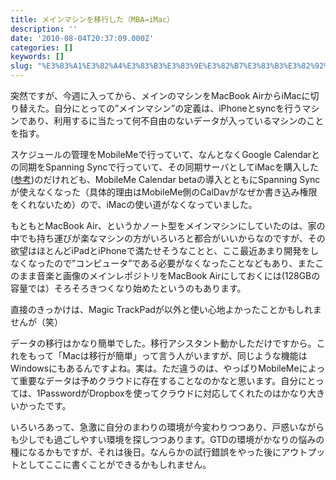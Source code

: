 ```yaml
---
title: メインマシンを移行した（MBA→iMac）
description: ''
date: '2010-08-04T20:37:09.000Z'
categories: []
keywords: []
slug: "%E3%83%A1%E3%82%A4%E3%83%B3%E3%83%9E%E3%82%B7%E3%83%B3%E3%82%92%E7%A7%BB%E8%A1%8C%E3%81%97%E3%81%9F%EF%BC%88MBA%E2%86%92iMac%EF%BC%89"
---
```

突然ですが、今週に入ってから、メインのマシンをMacBook AirからiMacに切り替えた。自分にとっての”メインマシン”の定義は、iPhoneとsyncを行うマシンであり、利用するに当たって何不自由のないデータが入っているマシンのことを指す。

スケジュールの管理をMobileMeで行っていて、なんとなくGoogle Calendarとの同期をSpanning Syncで行っていて、その同期サーバとしてiMacを購入した([参考](http://blog.qli.jp/2009/11/imac-215-late-2009-%E3%82%92%E8%B2%B7%E3%81%84%E3%81%BE%E3%81%97%E3%81%9F.html))のだけれども、MobileMe Calendar betaの導入とともにSpanning Syncが使えなくなった（具体的理由はMobileMe側のCalDavがなぜか書き込み権限をくれないため）ので、iMacの使い道がなくなっていました。

もともとMacBook Air、というかノート型をメインマシンにしていたのは、家の中でも持ち運びが楽なマシンの方がいろいろと都合がいいからなのですが、その欲望はほとんどiPadとiPhoneで満たせそうなことと、ここ最近あまり開発をしなくなったので”コンピュータ”である必要がなくなったことなどもあり、またこのまま音楽と画像のメインレポジトリをMacBook Airにしておくには(128GBの容量では）そろそろきつくなり始めたというのもあります。

直接のきっかけは、Magic TrackPadが以外と使い心地よかったことかもしれませんが（笑）

データの移行はかなり簡単でした。移行アシスタント動かしただけですから。これをもって「Macは移行が簡単」って言う人がいますが、同じような機能はWindowsにもあるんですよね。実は。ただ違うのは、やっぱりMobileMeによって重要なデータは予めクラウドに存在することなのかなと思います。自分にとっては、1PasswordがDropboxを使ってクラウドに対応してくれたのはかなり大きいかったです。

いろいろあって、急激に自分のまわりの環境が今変わりつつあり、戸惑いながらも少しでも過ごしやすい環境を探しつつあります。GTDの環境がかなりの悩みの種になるかもですが、それは後日。なんらかの試行錯誤をやった後にアウトプットとしてここに書くことができるかもしれません。